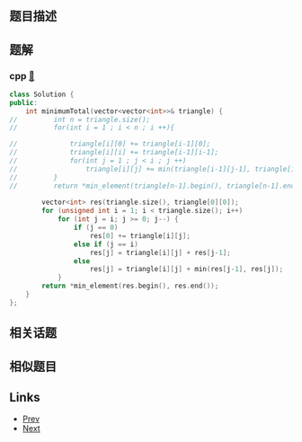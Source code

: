 
# [](https://leetcode-cn.com/problems/triangle)

## 题目描述



## 题解

### cpp [🔗](triangle.cpp) 
```cpp
class Solution {
public:
    int minimumTotal(vector<vector<int>>& triangle) {
//         int n = triangle.size();
//         for(int i = 1 ; i < n ; i ++){

//             triangle[i][0] += triangle[i-1][0];
//             triangle[i][i] += triangle[i-1][i-1];
//             for(int j = 1 ; j < i ; j ++)
//                 triangle[i][j] += min(triangle[i-1][j-1], triangle[i-1][j]);
//         }
//         return *min_element(triangle[n-1].begin(), triangle[n-1].end());
        
        vector<int> res(triangle.size(), triangle[0][0]);
        for (unsigned int i = 1; i < triangle.size(); i++) 
            for (int j = i; j >= 0; j--) {
                if (j == 0)
                    res[0] += triangle[i][j];
                else if (j == i)
                    res[j] = triangle[i][j] + res[j-1];
                else 
                    res[j] = triangle[i][j] + min(res[j-1], res[j]);
            }
        return *min_element(res.begin(), res.end());
    }
};
```


## 相关话题



## 相似题目



## Links

- [Prev](../pascals-triangle/README.md) 
- [Next](../best-time-to-buy-and-sell-stock/README.md) 

